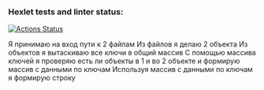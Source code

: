 ### Hexlet tests and linter status:

[![Actions Status](https://github.com/vll8/frontend-project-46/workflows/hexlet-check/badge.svg)](https://github.com/vll8/frontend-project-46/actions)

Я принимаю на вход пути к 2 файлам
Из файлов я делаю 2 объекта
Из объектов я вытаскиваю все ключи в общий массив
С помощью массива ключей я проверяю есть ли объекты в 1 и во 2 объекте и формирую массив с данными по ключам
Используя массив с данными по ключам я формирую строку
